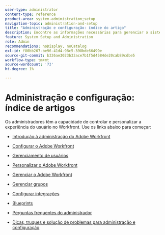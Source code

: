 ```yaml
---
user-type: administrator
content-type: reference
product-area: system-administration;setup
navigation-topic: administration-and-setup
title: "Administração e configuração: índice do artigo"
description: Encontre as informações necessárias para gerenciar o sistema Workfront.
feature: System Setup and Administration
role: Admin
recommendations: noDisplay, noCatalog
exl-id: f80bb267-be96-41d4-98c5-398bde66499e
source-git-commit: b326ae3023b32ace7b1f5d4584de20cab89cdbe5
workflow-type: tm+mt
source-wordcount: '73'
ht-degree: 1%

---
```


# Administração e configuração: índice de artigos

Os administradores têm a capacidade de controlar e personalizar a experiência do usuário no Workfront. Use os links abaixo para começar:

* [Introdução à administração do Adobe Workfront](../administration-and-setup/get-started-wf-administration/get-started-with-wf-administration.md)
  <!--
  <li data-mc-conditions="QuicksilverOrClassic.Draft mode"><a href="../administration-and-setup/adobe-admin-console/wf-admin-in-admin-console.md" class="MCXref xref" xrefformat="{para}">Workfront administration in the Adobe Admin Console</a> </li>
  -->

* [Configurar o Adobe Workfront](../administration-and-setup/set-up-workfront/set-up-workfront.md)
* [Gerenciamento de usuários](../administration-and-setup/add-users/add-users.md)
* [Personalizar o Adobe Workfront](../administration-and-setup/customize-workfront/customize-workfront.md)
* [Gerenciar o Adobe Workfront](../administration-and-setup/manage-workfront/manage-workfront.md)
* [Gerenciar grupos](../administration-and-setup/manage-groups/manage-groups.md)
* [Configurar integrações](../administration-and-setup/configure-integrations/workfront-integrations.md)
* [Blueprints](../administration-and-setup/blueprints/blueprints.md)
* [Perguntas frequentes do administrador](../administration-and-setup/administrator-faqs/adminstrator-faqs.md)
* [Dicas, truques e solução de problemas para administração e configuração](../administration-and-setup/tips-tricks-and-troubleshooting/ttt-admin-setup.md)
